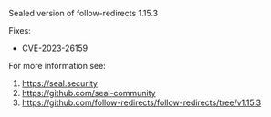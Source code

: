Sealed version of follow-redirects 1.15.3

Fixes:
- CVE-2023-26159

For more information see:
  1. https://seal.security
  2. https://github.com/seal-community
  3. https://github.com/follow-redirects/follow-redirects/tree/v1.15.3
